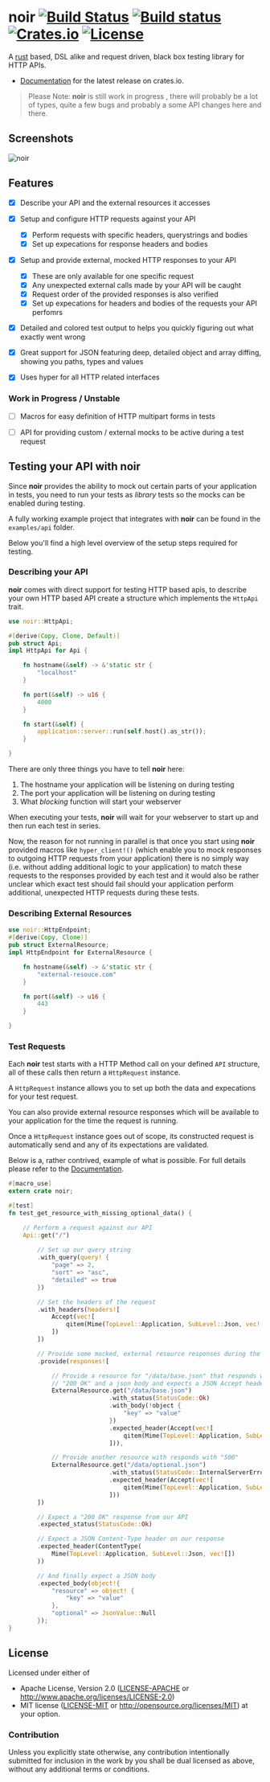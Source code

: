 # noir [![Build Status](https://img.shields.io/travis/BonsaiDen/noir/master.svg?style=flat-square)](https://travis-ci.org/BonsaiDen/noir) [![Build status](https://img.shields.io/appveyor/ci/BonsaiDen/noir/master.svg?style=flat-square)](https://ci.appveyor.com/project/BonsaiDen/noir) [![Crates.io](https://img.shields.io/crates/v/noir.svg?style=flat-square)](https://crates.io/crates/noir) [![License](https://img.shields.io/crates/l/noir.svg?style=flat-square)]() 

A [rust](https://rust-lang.org/) based, DSL alike and request driven, black box testing library 
for HTTP APIs. 

- [Documentation](https://bonsaiden.github.io/noir/doc/noir/) for the latest release on crates.io.


> Please Note: **noir** is still work in progress , there will probably be a lot 
> of types, quite a few bugs and probably a some API changes here and there.


## Screenshots

![noir](https://cloud.githubusercontent.com/assets/124674/16595344/ff85391e-42ee-11e6-954e-f7af61e06c87.png)


## Features

- [x] Describe your API and the external resources it accesses
- [x] Setup and configure HTTP requests against your API

  - [x] Perform requests with specific headers, querystrings and bodies
  - [x] Set up expecations for response headers and bodies

- [x] Setup and provide external, mocked HTTP responses to your API

  - [x] These are only available for one specific request
  - [x] Any unexpected external calls made by your API will be caught
  - [x] Request order of the provided responses is also verified
  - [x] Set up expecations for headers and bodies of the requests your API perfomrs

- [x] Detailed and colored test output to helps you quickly figuring out what exactly went wrong
- [x] Great support for JSON featuring deep, detailed object and array diffing, showing you paths, types and values
- [x] Uses hyper for all HTTP related interfaces


### Work in Progress / Unstable

- [ ] Macros for easy definition of HTTP multipart forms in tests
- [ ] API for providing custom / external mocks to be active during a test request


## Testing your API with noir

Since **noir** provides the ability to mock out certain parts of your application 
in tests, you need to run your tests as *library* tests so the mocks can be
enabled during testing.

A fully working example project that integrates with **noir** can be found in 
the `examples/api` folder.

Below you'll find a high level overview of the setup steps required for testing.

### Describing your API 

**noir** comes with direct support for testing HTTP based apis, to describe your 
own HTTP based API create a structure which implements the `HttpApi` trait.

```rust
use noir::HttpApi;

#[derive(Copy, Clone, Default)]
pub struct Api;
impl HttpApi for Api {

    fn hostname(&self) -> &'static str {
        "localhost"
    }

    fn port(&self) -> u16 {
        4000
    }

    fn start(&self) {
        application::server::run(self.host().as_str());
    }

}
```

There are only three things you have to tell **noir** here:

1. The hostname your application will be listening on during testing
2. The port your application will be listening on during testing
3. What *blocking* function will start your webserver 

When executing your tests, **noir** will wait for your webserver to start up and 
then run each test in series. 

Now, the reason for not running in parallel is that once you start using 
**noir** provided macros like `hyper_client!()` (which enable you to mock 
responses to outgoing HTTP requests from your application) there is no simply 
way (i.e. without adding additional logic to your application) to match these 
requests to the responses provided by each test and it would also be rather 
unclear which exact test should fail should your application perform additional, 
unexpected HTTP requests during these tests.

### Describing External Resources


```rust
use noir::HttpEndpoint;
#[derive(Copy, Clone)]
pub struct ExternalResource;
impl HttpEndpoint for ExternalResource {

    fn hostname(&self) -> &'static str {
        "external-resouce.com"
    }

    fn port(&self) -> u16 {
        443
    }

}
```

### Test Requests

Each **noir** test starts with a HTTP Method call on your defined `API` structure, all of these calls then return a `HttpRequest` instance.

A `HttpRequest` instance allows you to set up both the data and expecations for your test request.

You can also provide external resource responses which will be available to your application for the time the request is running.

Once a `HttpRequest` instance goes out of scope, its constructed request is automatically send and any of its expectations are validated.

Below is a, rather contrived, example of what is possible. For full details 
please refer to the [Documentation](https://bonsaiden.github.io/noir/doc/noir/).


```rust
#[macro_use]
extern crate noir;

#[test]
fn test_get_resource_with_missing_optional_data() {

    // Perform a request against our API
    Api::get("/")
        
        // Set up our query string
        .with_query(query! {
            "page" => 2,
            "sort" => "asc",
            "detailed" => true
        })

        // Set the headers of the request
        .with_headers(headers![
            Accept(vec![
                qitem(Mime(TopLevel::Application, SubLevel::Json, vec![]))
            ])
        ])

        // Provide some mocked, external resource responses during the api request
        .provide(responses![

            // Provide a resource for "/data/base.json" that responds with a
            // "200 OK" and a json body and expects a JSON Accept header.
            ExternalResource.get("/data/base.json")
                            .with_status(StatusCode::Ok)
                            .with_body(!object {
                                "key" => "value"
                            })
                            .expected_header(Accept(vec![
                                qitem(Mime(TopLevel::Application, SubLevel::Json, vec![]))
                            ])),

            // Provide another resource with responds with "500"
            ExternalResource.get("/data/optional.json")
                            .with_status(StatusCode::InternalServerError)
                            .expected_header(Accept(vec![
                                qitem(Mime(TopLevel::Application, SubLevel::Json, vec![]))
                            ]))
        ])

        // Expect a "200 OK" response from our API
        .expected_status(StatusCode::Ok)

        // Expect a JSON Content-Type header on our response
        .expected_header(ContentType(
            Mime(TopLevel::Application, SubLevel::Json, vec![])
        ))

        // And finally expect a JSON body
        .expected_body(object!{
            "resource" => object! {
                "key" => "value"
            },
            "optional" => JsonValue::Null
        });
}
```

## License

Licensed under either of
 * Apache License, Version 2.0 ([LICENSE-APACHE](LICENSE-APACHE) or http://www.apache.org/licenses/LICENSE-2.0)
 * MIT license ([LICENSE-MIT](LICENSE-MIT) or http://opensource.org/licenses/MIT)
at your option.


### Contribution

Unless you explicitly state otherwise, any contribution intentionally submitted
for inclusion in the work by you shall be dual licensed as above, without any
additional terms or conditions.

